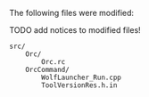 The following files were modified:

TODO add notices to modified files!

	src/
		Orc/
			Orc.rc
		OrcCommand/
			WolfLauncher_Run.cpp
			ToolVersionRes.h.in